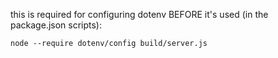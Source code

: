 this is required for configuring dotenv BEFORE it's used (in the package.json scripts):

`node --require dotenv/config build/server.js`
